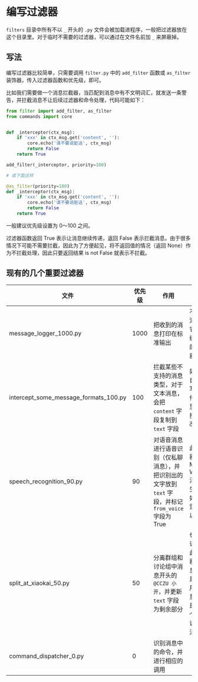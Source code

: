 # 编写过滤器

`filters` 目录中所有不以 `_` 开头的 `.py` 文件会被加载进程序，一般把过滤器放在这个目录里。对于临时不需要的过滤器，可以通过在文件名前加 `_` 来屏蔽掉。

## 写法

编写过滤器比较简单，只需要调用 `filter.py` 中的 `add_filter` 函数或 `as_filter` 装饰器，传入过滤器函数和优先级，即可。

比如我们需要做一个消息拦截器，当匹配到消息中有不文明词汇，就发送一条警告，并拦截消息不让后续过滤器和命令处理，代码可能如下：

```python
from filter import add_filter, as_filter
from commands import core


def _interceptor(ctx_msg):
    if 'xxx' in ctx_msg.get('content', ''):
        core.echo('请不要说脏话', ctx_msg)
        return False
    return True

add_filter(_interceptor, priority=100)

# 或下面这样

@as_filter(priority=100)
def _interceptor(ctx_msg):
    if 'xxx' in ctx_msg.get('content', ''):
        core.echo('请不要说脏话', ctx_msg)
        return False
    return True
```

一般建议优先级设置为 0～100 之间。

过滤器函数返回 True 表示让消息继续传递，返回 False 表示拦截消息。由于很多情况下可能不需要拦截，因此为了方便起见，将不返回值的情况（返回 None）作为不拦截处理，因此只要返回结果 is not False 就表示不拦截。

## 现有的几个重要过滤器

| 文件                                    | 优先级  | 作用                                       | 备注                                     |
| ------------------------------------- | ---- | ---------------------------------------- | -------------------------------------- |
| message_logger_1000.py                | 1000 | 把收到的消息打印在标准输出                            | 不建议添加比它优先级更高的过滤器                       |
| intercept_some_message_formats_100.py | 100  | 拦截某些不支持的消息类型，对于文本消息，会把 `content` 字段复制到 `text` 字段 | 如果要自己编写插件，这里可以按需修改                     |
| speech_recognition_90.py              | 90   | 对语音消息进行语音识别（仅私聊消息），并把识别出的文字放到 `text` 字段，并标记 `from_voice` 字段为 True | 此过滤器只对 Mojo-Weixin 消息源生效，如果不需要可以删掉     |
| split_at_xiaokai_50.py                | 50   | 分离群组和讨论组中消息开头的 `@CCZU 小开`，并更新 `text` 字段为剩余部分 | 也就是说通过此过滤器的消息，就是确定用户的意图就是和这个 bot 说话的消息 |
| command_dispatcher_0.py               | 0    | 识别消息中的命令，并进行相应的调用                        |                                        |